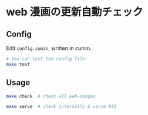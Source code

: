 # web 漫画の更新自動チェック

## Config

Edit `config.cumin`, written in cumin.

```bash
# You can test the config file:
make test
```

## Usage

```bash
make check  # check all web-mangas

make serve  # check intervally & serve RSS
```

